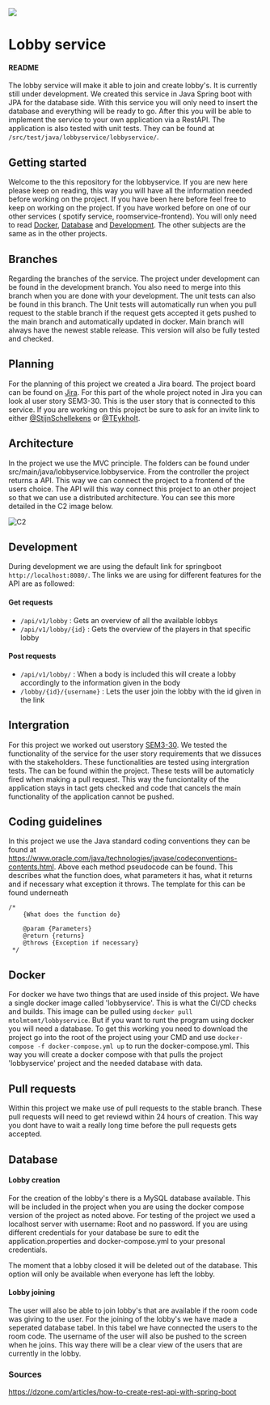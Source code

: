 ![](https://64.media.tumblr.com/28320f237d1f7e87f01ca53e127103ff/tumblr_mwwm1vURx51s8njeuo1_400.gifv)
# Lobby service
#### README
The lobby service will make it able to join and create lobby's. It is currently still under development. We created this service in Java Spring boot with JPA for the database side. With this service you will only need to insert the database and everything will be ready to go.
After this you will be able to implement the service to your own application via a RestAPI. The application is also tested with unit tests. They can be found at `/src/test/java/lobbyservice/lobbyservice/`.

## Getting started
Welcome to the this repository for the lobbyservice. If you are new here please keep on reading, this way you will have all the information needed before working on the project. If you have been here before feel free to keep on working on the project. If you have worked before on one of our other services ( spotify service, roomservice-frontend). You will only need to read [Docker](#docker), [Database](#database) and [Development](#development). The other subjects are the same as in the other projects.

## Branches
Regarding the branches of the service. The project under development can be found in the development branch. You also need to merge into this branch when you are done with your development. The unit tests can also be found in this branch. The Unit tests will automatically run when you pull request to the stable branch if the request gets accepted it gets pushed to the main branch and automatically updated in docker. Main branch will always have the newest stable release. This version will also be fully tested and checked.

## Planning
For the planning of this project we created a Jira board. The project board can be found on [Jira](https://semseter3-ip-tomeykholt.atlassian.net/jira/software/projects/SEM3/boards/2/roadmap). For this part of the whole project noted in Jira you can look al user story SEM3-30. This is the user story that is connected to this service. If you are working on this project be sure to ask for an invite link to either [@StijnSchellekens](https://github.com/stijnschellekens) or [@TEykholt](https://github.com/TEykholt).

## Architecture
In the project we use the MVC principle. The folders can be found under src/main/java/lobbyservice.lobbyservice. From the controller the project returns a API. This way we can connect the project to a frontend of the users choice. The API will this way connect this project to an other project so that we can use a distributed architecture. You can see this more detailed in the C2 image below.

![C2](https://user-images.githubusercontent.com/78905924/143424170-f13b1110-eb65-4b86-8899-b074f21c4b3a.png)

## Development
During development we are using the default link for springboot `http://localhost:8080/`. The links we are using for different features for the API are as followed:
#### Get requests
- `/api/v1/lobby` : Gets an overview of all the available lobbys
- `/api/v1/lobby/{id}` : Gets the overview of the players in that specific lobby
#### Post requests
- `/api/v1/lobby/` : When a body is included this will create a lobby accordingly to the information given in the body
- `/lobby/{id}/{username}` : Lets the user join the lobby with the id given in the link


## Intergration
For this project we worked out userstory [SEM3-30](https://semseter3-ip-tomeykholt.atlassian.net/jira/software/projects/SEM3/boards/2?selectedIssue=SEM3-30). We tested the functionality of the service for the user story requirements that we dissuces with the stakeholders. These functionalities are tested using intergration tests. The can be found within the project. These tests will be automaticly fired when making a pull request. This way the funciontality of the application stays in tact gets checked and code that cancels the main functionality of the application cannot be pushed. 

## Coding guidelines
In this project we use the Java standard coding conventions they can be found at https://www.oracle.com/java/technologies/javase/codeconventions-contents.html.
Above each method pseudocode can be found. This describes what the function does, what parameters it has, what it returns and if necessary what exception it throws. The template for this can be found underneath 
````
/*
    {What does the function do}
 
    @param {Parameters}
    @return {returns}
    @throws {Exception if necessary}
 */
````

## Docker
For docker we have two things that are used inside of this project. We have a single docker image called 'lobbyservice'. This is what the CI/CD checks and builds. This image can be pulled using `docker pull mtolmtomt/lobbyservice`. But if you want to runt the program using docker you will need a database. To get this working you need to download the project go into the root of the project using your CMD and use `docker-compose -f docker-compose.yml up` to run the docker-compose.yml. This way you will create a docker compose with that pulls the project 'lobbyservice' project and the needed database with data. 

## Pull requests
Within this project we make use of pull requests to the stable branch. These pull requests will need to get reviewd within 24 hours of creation. This way you dont have to wait a really long time before the pull requests gets accepted. 

## Database
#### Lobby creation
For the creation of the lobby's there is a MySQL database available. This will be included in the project when you are using the docker compose version of the project as noted above. For testing of the project we used a localhost server with username: Root and no password. If you are using different credentials for your database be sure to edit the  application.properties and docker-compose.yml to your presonal credentials.

The moment that a lobby closed it will be deleted out of the database. This option will only be available when everyone has left
the lobby.

#### Lobby joining
The user will also be able to join lobby's that are available if the room code was giving to the user. For the joining of the lobby's we
have made a seperated database tabel. In this tabel we have connected the users to the room code. The username of the user
will also be pushed to the screen when he joins. This way there will be a clear view of the users that are currently in the lobby.

### Sources
https://dzone.com/articles/how-to-create-rest-api-with-spring-boot
